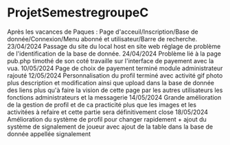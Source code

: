 # ProjetSemestregroupeC
Après les vacances de Paques :
Page d'acceuil/Inscription/Base de donnée/Connexion/Menu abonné et utilisateur/Barre de recherche.
23/04/2024 Passage du site du local host en site web réglage de problème de l'identification de la base de donnée.
24/04/2024 Problème lié à la page pub.php timothé de son coté travaille sur l'interface de payement avec la vua.
10/05/2024 Page de choix de payement terminé module administrateur rajouté
12/05/2024 Personnalisation du profil terminé avec activité gif photo plus description et modification ainsi que upload dans la base de donnée des liens plus qu'à faire la vision de cette page par les autres utilisateurs les fonctions administrateurs et la messagerie 
14/05/2024 Grande amélioration de la gestion de profil et de ca practicité plus que les images et les activitées à refaire et cette partie sera définitivement close
18/05/2024 Amélioration du système de profil pour changer rapidement + ajout du système de signalement de joueur avec ajout de la table dans la base de donnée appellée signalement
